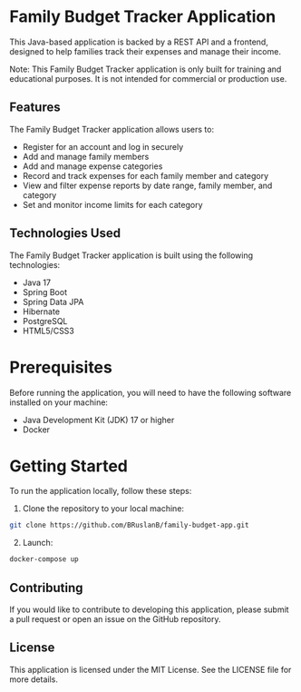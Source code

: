 # Family Budget Tracker Application
This Java-based application is backed by a REST API and a frontend, designed to help families track their expenses and manage their income.

Note: This Family Budget Tracker application is only built for training and educational purposes. It is not intended for commercial or production use.

## Features
The Family Budget Tracker application allows users to:

* Register for an account and log in securely
* Add and manage family members
* Add and manage expense categories
* Record and track expenses for each family member and category
* View and filter expense reports by date range, family member, and category
* Set and monitor income limits for each category

## Technologies Used
The Family Budget Tracker application is built using the following technologies:

* Java 17
* Spring Boot
* Spring Data JPA
* Hibernate
* PostgreSQL
* HTML5/CSS3

# Prerequisites
Before running the application, you will need to have the following software installed on your machine:

* Java Development Kit (JDK) 17 or higher
* Docker

# Getting Started
To run the application locally, follow these steps:

1. Clone the repository to your local machine:
```bash
git clone https://github.com/BRuslanB/family-budget-app.git
```
2. Launch:
```bash
docker-compose up
```

## Contributing
If you would like to contribute to developing this application, please submit a pull request or open an issue on the GitHub repository.

## License
This application is licensed under the MIT License. See the LICENSE file for more details.
